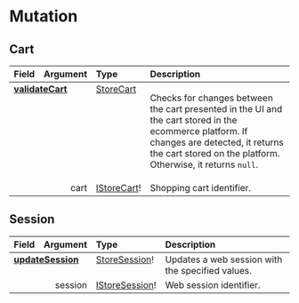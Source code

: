 # Mutation

## Cart

<table>
<thead>
<tr>
<th align="left">Field</th>
<th align="right">Argument</th>
<th align="left">Type</th>
<th align="left">Description</th>
</tr>
</thead>
<tbody>
<tr>
<td colspan="2" valign="top"><strong><a href="/reference/api/mutations/Cart">validateCart</a></strong></td>
<td valign="top"><a href="/reference/api/objects#storecart">StoreCart</a></td>
<td>

Checks for changes between the cart presented in the UI and the cart stored in the ecommerce platform. If changes are detected, it returns the cart stored on the platform. Otherwise, it returns `null`.

</td>
</tr>
<tr>
<td colspan="2" align="right" valign="top">cart</td>
<td valign="top"><a href="/reference/api/inputs#istorecart">IStoreCart</a>!</td>
<td>
Shopping cart identifier.
</td>
</tr>
</tbody>
</table>

## Session

<table>
<thead>
<tr>
<th align="left">Field</th>
<th align="right">Argument</th>
<th align="left">Type</th>
<th align="left">Description</th>
</tr>
</thead>
<tbody>
<tr>
<td colspan="2" valign="top"><strong><a href="/reference/api/mutations/Session">updateSession</a></strong></td>
<td valign="top"><a href="/reference/api/objects#storesession">StoreSession</a>!</td>
<td>
Updates a web session with the specified values.
</td>
</tr>
<tr>
<td colspan="2" align="right" valign="top">session</td>
<td valign="top"><a href="/reference/api/inputs#istoresession">IStoreSession</a>!</td>
<td>
Web session identifier.
</td>
</tr>
</tbody>
</table>
